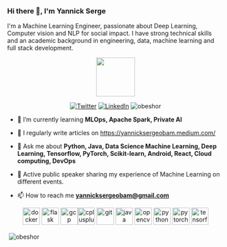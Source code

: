 ### Hi there 👋, I'm Yannick Serge

I'm a Machine Learning Engineer, passionate  about Deep Learning,  Computer vision and NLP  for social impact. I have strong technical skills and an academic background in engineering, data, machine learning and full stack development.

<p align="middle"><img src="https://media.giphy.com/media/3o7TKGAJ7CLp95cNI4/giphy.gif" width="90px"></h2> 
<p align="middle"> 
 <a href="https://twitter.com/OBAMSerge"><img src="https://img.shields.io/twitter/follow/OBAMSerge?label=@OBAMSerge&style=social" alt="Twitter"></a> 
 <a href="https://www.linkedin.com/in/yannick-serg-eobam"><img src="https://img.shields.io/badge/LinkedIn--_.svg?style=social&logo=linkedin" alt="LinkedIn"></a> 
 <img src="https://komarev.com/ghpvc/?username=obeshor" alt="obeshor" /> </p>

- 🌱 I’m currently learning **MLOps, Apache Spark, Private AI**

- 📝 I regularly write articles on https://yannicksergeobam.medium.com/

- 💬 Ask me about **Python, Java, Data Science Machine Learning, Deep Learning, Tensorflow, PyTorch, Scikit-learn, Android, React, Cloud computing, DevOps**

- 🎤 Active public speaker sharing my experience of Machine Learning on different events.

- 📫 How to reach me **yannicksergeobam@gmail.com**

 <p align="center"><img src="https://devicons.github.io/devicon/devicon.git/icons/docker/docker-original-wordmark.svg" alt="docker" width="40" height="40"/> <img src="https://www.vectorlogo.zone/logos/pocoo_flask/pocoo_flask-icon.svg" alt="flask" width="40" height="40"/> <img src="https://www.vectorlogo.zone/logos/google_cloud/google_cloud-icon.svg" alt="gcp" width="40" height="40"/><img src="https://devicons.github.io/devicon/devicon.git/icons/cplusplus/cplusplus-original.svg" alt="cplusplus" width="40" height="40"/> <img src="https://www.vectorlogo.zone/logos/git-scm/git-scm-icon.svg" alt="git" width="40" height="40"/> <img src="https://devicons.github.io/devicon/devicon.git/icons/java/java-original-wordmark.svg" alt="java" width="40" height="40"/> <img src="https://www.vectorlogo.zone/logos/opencv/opencv-icon.svg" alt="opencv" width="40" height="40"/> <img src="https://devicons.github.io/devicon/devicon.git/icons/python/python-original.svg" alt="python" width="40" height="40"/> <img src="https://www.vectorlogo.zone/logos/pytorch/pytorch-icon.svg" alt="pytorch" width="40" height="40"/> <img src="https://www.vectorlogo.zone/logos/tensorflow/tensorflow-icon.svg" alt="tensorflow" width="40" height="40"/></p>
 
<p>&nbsp;<img align="center" src="https://github-readme-stats.vercel.app/api?username=obeshor&show_icons=true" alt="obeshor" /></p>



<!--
**obeshor/obeshor** is a ✨ _special_ ✨ repository because its `README.md` (this file) appears on your GitHub profile.

Here are some ideas to get you started:

- 🔭 I’m currently working on ...
- 🌱 I’m currently learning ...
- 👯 I’m looking to collaborate on ...
- 🤔 I’m looking for help with ...
- 💬 Ask me about ...
- 📫 How to reach me: ...
- 😄 Pronouns: ...
- ⚡ Fun fact: ...
-->

